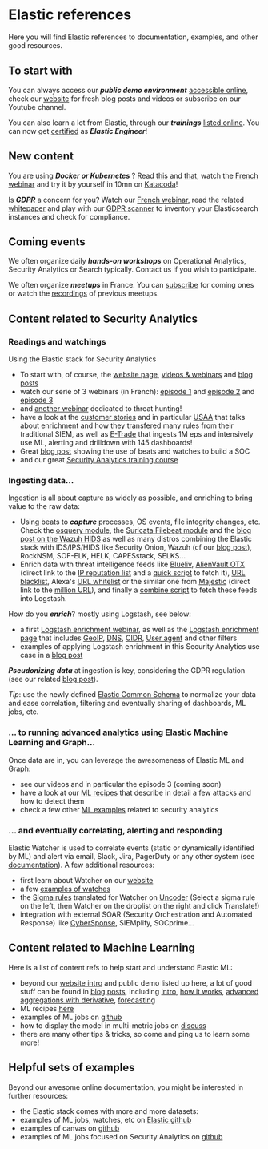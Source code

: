 # Elastic references
Here you will find Elastic references to documentation, examples, and other good resources.

## To start with
You can always access our _**public demo environment**_ [accessible online](https://demo.elastic.co/app/kibana#/dashboard/welcome_dashboard), check our [website](https://www.elastic.co) for fresh blog posts and videos or subscribe on our Youtube channel.

You can also learn a lot from Elastic, through our _**trainings**_ [listed online](https://training.elastic.co/). You can now get [certified](https://training.elastic.co/exam/elastic-certified-engineer) as _**Elastic Engineer**_!

## New content
You are using _**Docker or Kubernetes**_ ? Read [this](https://www.elastic.co/blog/docker-and-kubernetes-hints-based-autodiscover-with-beats) and [that](https://www.elastic.co/blog/monitoring-an-application-running-in-docker-containers-and-kubernetes-with-the-elastic-stack), watch the [French webinar](https://www.elastic.co/fr/webinars/elasticsearch-log-collection-with-kubernetes-docker-and-containers) and try it by yourself in 10mn on [Katacoda](https://www.katacoda.com/dan_roscigno/scenarios/logs-and-metrics-elasticsearch-kibana)!

Is _**GDPR**_ a concern for you? Watch our [French webinar](https://www.elastic.co/fr/webinars/fr-gdpr-compliance-and-elasticsearch), read the related [whitepaper](https://www.elastic.co/fr/gdpr) and play with our [GDPR scanner](https://github.com/blookot/elastic-gdpr-scanner) to inventory your Elasticsearch instances and check for compliance.

## Coming events
We often organize daily _**hands-on workshops**_ on Operational Analytics, Security Analytics or Search typically. Contact us if you wish to participate.

We often organize _**meetups**_ in France. You can [subscribe](https://www.meetup.com/fr-FR/ElasticFR) for coming ones or watch the [recordings](https://www.youtube.com/playlist?list=PLhLSfisesZIuhYrMtNXL7RUh-b3hwNokk) of previous meetups.

## Content related to Security Analytics
### Readings and watchings
Using the Elastic stack for Security Analytics
- To start with, of course, the [website page](https://www.elastic.co/solutions/security-analytics), [videos & webinars](https://www.elastic.co/search?q=security+analytics&section=Learn%2FVideos) and [blog posts](https://www.elastic.co/search?q=security+analytics&section=Learn%2FBlog)
- watch our serie of 3 webinars (in French): [episode 1](https://www.elastic.co/fr/webinars/security-analytics-webinar-french-episode-1) and [episode 2](https://www.elastic.co/fr/webinars/security-analytics-webinar-french-episode-2) and [episode 3](https://www.elastic.co/fr/webinars/security-analytics-webinar-french-episode-3)
- and [another webinar](https://www.elastic.co/webinars/using-elasticsearch-and-the-elastic-stack-for-advanced-threat-hunting) dedicated to threat hunting!
- have a look at the [customer stories](https://www.elastic.co/use-cases?usecase=security-analytics) and in particular [USAA](https://www.elastic.co/elasticon/conf/2016/sf/all-quiet-digital-front-security-analytics-usaa) that talks about enrichment and how they transfered many rules from their traditional SIEM, as well as [E-Trade](https://www.elastic.co/elasticon/tour/2018/chicago/elastic-at-etrade) that ingests 1M eps and intensively use ML, alerting and drilldown with 145 dashboards!
- Great [blog post](https://www.elastic.co/blog/using-the-elastic-stack-as-a-saas-based-security-operations-swiss-army-knife) showing the use of beats and watches to build a SOC
- and our great [Security Analytics training course](https://training.elastic.co/static/pdf/Elastic.Security.Analytics.pdf)

### Ingesting data...
Ingestion is all about capture as widely as possible, and enriching to bring value to the raw data:
- Using beats to _**capture**_ processes, OS events, file integrity changes, etc. Check the [osquery module](https://www.elastic.co/blog/brewing-in-beats-osquery-module-in-filebeat), the [Suricata Filebeat module](https://www.elastic.co/guide/en/beats/filebeat/master/filebeat-module-suricata.html) and the [blog post on the Wazuh HIDS](https://www.elastic.co/fr/blog/improve-security-analytics-with-the-elastic-stack-wazuh-and-ids) as well as many distros combining the Elastic stack with IDS/IPS/HIDS like Security Onion, Wazuh (cf our [blog post](https://www.elastic.co/blog/improve-security-analytics-with-the-elastic-stack-wazuh-and-ids)), RockNSM, SOF-ELK, HELK, CAPESstack, SELKS...
- Enrich data with threat intelligence feeds like [Blueliv](https://www.elastic.co/blog/how-blueliv-uses-the-elastic-stack-to-combat-cyber-threats), [AlienVault OTX](https://otx.alienvault.com/api) (direct link to the [IP reputation list](https://reputation.alienvault.com/reputation.generic) and a [quick script](https://www.syspanda.com/index.php/2017/08/26/detecting-outbound-connections-pt-2-logstash-threat-intelligence/) to fetch it), [URL blacklist](https://urlhaus.abuse.ch/browse/), Alexa's [URL whitelist](https://support.alexa.com/hc/en-us/articles/200449834-Does-Alexa-have-a-list-of-its-top-ranked-websites-) or the similar one from [Majestic](https://majestic.com/reports/majestic-million) (direct link to the [million URL](http://downloads.majestic.com/majestic_million.csv)), and finally a [combine script](https://github.com/mlsecproject/combine) to fetch these feeds into Logstash.

How do you _**enrich**_? mostly using Logstash, see below:
- a first [Logstash enrichment webinar](https://www.elastic.co/webinars/logstash-event-enrichment), as well as the [Logstash enrichment page](https://www.elastic.co/guide/en/logstash/current/lookup-enrichment.html) that includes [GeoIP](https://www.elastic.co/guide/en/logstash/current/plugins-filters-geoip.html), [DNS](https://www.elastic.co/guide/en/logstash/current/plugins-filters-dns.html), [CIDR](https://www.elastic.co/guide/en/logstash/current/plugins-filters-cidr.html), [User agent](https://www.elastic.co/guide/en/logstash/current/plugins-filters-useragent.html) and other filters
- examples of applying Logstash enrichment in this Security Analytics use case in a [blog post](https://www.elastic.co/blog/elasticsearch-data-enrichment-with-logstash-a-few-security-examples)

_**Pseudonizing data**_ at ingestion is key, considering the GDPR regulation (see our related [blog post](https://www.elastic.co/blog/gdpr-personal-data-pseudonymization-part-1)).

_Tip_: use the newly defined [Elastic Common Schema](https://github.com/elastic/ecs) to normalize your data and ease correlation, filtering and eventually sharing of dashboards, ML jobs, etc.

### ... to running advanced analytics using Elastic Machine Learning and Graph...
Once data are in, you can leverage the awesomeness of Elastic ML and Graph:
- see our videos and in particular the episode 3 (coming soon)
- have a look at our [ML recipes](https://www.elastic.co/products/stack/machine-learning/recipes) that describe in detail a few attacks and how to detect them
- check a few other [ML examples](https://github.com/blookot/ml-examples#security) related to security analytics

### ... and eventually correlating, alerting and responding
Elastic Watcher is used to correlate events (static or dynamically identified by ML) and alert via email, Slack, Jira, PagerDuty or any other system (see [documentation](https://www.elastic.co/guide/en/elastic-stack-overview/6.3/actions.html)). A few additional resources: 
- first learn about Watcher on our [website](https://www.elastic.co/products/stack/alerting)
- a few [examples of watches](https://github.com/elastic/examples/tree/master/Alerting/Sample%20Watches)
- the [Sigma rules](https://github.com/Neo23x0/sigma) translated for Watcher on [Uncoder](https://uncoder.io/) (Select a sigma rule on the left, then Watcher on the droplist on the right and click Translate!)
- integration with external SOAR (Security Orchestration and Automated Response) like [CyberSponse](https://cybersponse.com/resources/CyberSponse-Elastic-SolutionBrief.pdf), SIEMplify, SOCprime...


## Content related to Machine Learning
Here is a list of content refs to help start and understand Elastic ML:
- beyond our [website intro](https://www.elastic.co/products/stack/machine-learning) and public demo listed up here, a lot of good stuff can be found in [blog posts](https://www.elastic.co/search?q=machine+learning&section=Learn%2FBlog), including  [intro](https://www.elastic.co/blog/introducing-machine-learning-for-the-elastic-stack), [how it works](https://www.elastic.co/blog/machine-learning-anomaly-scoring-elasticsearch-how-it-works), [advanced aggregations with derivative](https://www.elastic.co/blog/custom-elasticsearch-aggregations-for-machine-learning-jobs), [forecasting](https://www.elastic.co/blog/elasticsearch-machine-learning-on-demand-forecasting) 
- ML recipes [here](https://www.elastic.co/products/stack/machine-learning/recipes)
- examples of ML jobs on [github](https://github.com/blookot/ml-examples)
- how to display the model in multi-metric jobs on [discuss](https://discuss.elastic.co/t/model-bounds-are-not-available/132529)
- there are many other tips & tricks, so come and ping us to learn some more!

## Helpful sets of examples
Beyond our awesome online documentation, you might be interested in further resources:
- the Elastic stack comes with more and more datasets: 
- examples of ML jobs, watches, etc on [Elastic github](https://github.com/elastic/examples)
- examples of canvas on [github](https://github.com/alexfrancoeur/kibana_canvas_examples)
- examples of ML jobs focused on Security Analytics on [github](https://github.com/blookot/ml-examples)
